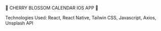 🌸  CHERRY BLOSSOM CALENDAR IOS APP  🌸

Technologies Used:
React, React Native, Tailwin CSS, Javascript, Axios, Unsplash API
